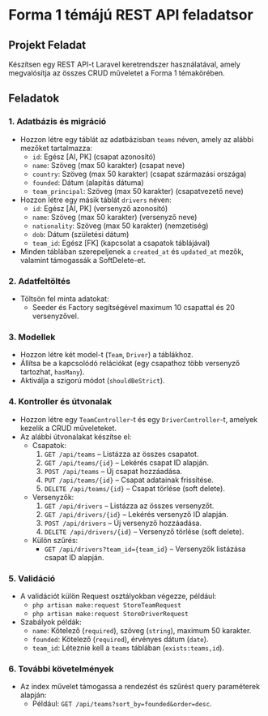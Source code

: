 # Forma 1 témájú REST API feladatsor

## Projekt Feladat

Készítsen egy REST API-t Laravel keretrendszer használatával, amely megvalósítja az összes CRUD műveletet a Forma 1 témakörében.

## Feladatok

### 1. Adatbázis és migráció

*   Hozzon létre egy táblát az adatbázisban `teams` néven, amely az alábbi mezőket tartalmazza:
    *   `id`: Egész \[AI, PK] (csapat azonosító)
    *   `name`: Szöveg (max 50 karakter) (csapat neve)
    *   `country`: Szöveg (max 50 karakter) (csapat származási országa)
    *   `founded`: Dátum (alapítás dátuma)
    *   `team_principal`: Szöveg (max 50 karakter) (csapatvezető neve)
*   Hozzon létre egy másik táblát `drivers` néven:
    *   `id`: Egész \[AI, PK] (versenyző azonosító)
    *   `name`: Szöveg (max 50 karakter) (versenyző neve)
    *   `nationality`: Szöveg (max 50 karakter) (nemzetiség)
    *   `dob`: Dátum (születési dátum)
    *   `team_id`: Egész \[FK] (kapcsolat a csapatok táblájával)
*   Minden táblában szerepeljenek a `created_at` és `updated_at` mezők, valamint támogassák a SoftDelete-et.

### 2. Adatfeltöltés

*   Töltsön fel minta adatokat:
    *   Seeder és Factory segítségével maximum 10 csapattal és 20 versenyzővel.

### 3. Modellek

*   Hozzon létre két model-t (`Team`, `Driver`) a táblákhoz.
*   Állítsa be a kapcsolódó relációkat (egy csapathoz több versenyző tartozhat, `hasMany`).
*   Aktiválja a szigorú módot (`shouldBeStrict`).

### 4. Kontroller és útvonalak

*   Hozzon létre egy `TeamController`-t és egy `DriverController`-t, amelyek kezelik a CRUD műveleteket.
*   Az alábbi útvonalakat készítse el:
    *   Csapatok:
        1.  `GET /api/teams` – Listázza az összes csapatot.
        2.  `GET /api/teams/{id}` – Lekérés csapat ID alapján.
        3.  `POST /api/teams` – Új csapat hozzáadása.
        4.  `PUT /api/teams/{id}` – Csapat adatainak frissítése.
        5.  `DELETE /api/teams/{id}` – Csapat törlése (soft delete).
    *   Versenyzők:
        1.  `GET /api/drivers` – Listázza az összes versenyzőt.
        2.  `GET /api/drivers/{id}` – Lekérés versenyző ID alapján.
        3.  `POST /api/drivers` – Új versenyző hozzáadása.
        4.  `DELETE /api/drivers/{id}` – Versenyző törlése (soft delete).
    *   Külön szűrés:
        *   `GET /api/drivers?team_id={team_id}` – Versenyzők listázása csapat ID alapján.

### 5. Validáció

*   A validációt külön Request osztályokban végezze, például:
    *   `php artisan make:request StoreTeamRequest`
    *   `php artisan make:request StoreDriverRequest`
*   Szabályok példák:
    *   `name`: Kötelező (`required`), szöveg (`string`), maximum 50 karakter.
    *   `founded`: Kötelező (`required`), érvényes dátum (`date`).
    *   `team_id`: Léteznie kell a `teams` táblában (`exists:teams,id`).

### 6. További követelmények

*   Az index művelet támogassa a rendezést és szűrést query paraméterek alapján:
    *   Például: `GET /api/teams?sort_by=founded&order=desc`.